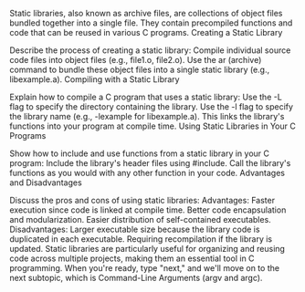 Static libraries, also known as archive files, are collections of object files bundled together into a single file. They contain precompiled functions and code that can be reused in various C programs.
Creating a Static Library

Describe the process of creating a static library:
Compile individual source code files into object files (e.g., file1.o, file2.o).
Use the ar (archive) command to bundle these object files into a single static library (e.g., libexample.a).
Compiling with a Static Library

Explain how to compile a C program that uses a static library:
Use the -L flag to specify the directory containing the library.
Use the -l flag to specify the library name (e.g., -lexample for libexample.a).
This links the library's functions into your program at compile time.
Using Static Libraries in Your C Programs

Show how to include and use functions from a static library in your C program:
Include the library's header files using #include.
Call the library's functions as you would with any other function in your code.
Advantages and Disadvantages

Discuss the pros and cons of using static libraries:
Advantages:
Faster execution since code is linked at compile time.
Better code encapsulation and modularization.
Easier distribution of self-contained executables.
Disadvantages:
Larger executable size because the library code is duplicated in each executable.
Requiring recompilation if the library is updated.
Static libraries are particularly useful for organizing and reusing code across multiple projects, making them an essential tool in C programming. When you're ready, type "next," and we'll move on to the next subtopic, which is Command-Line Arguments (argv and argc).
